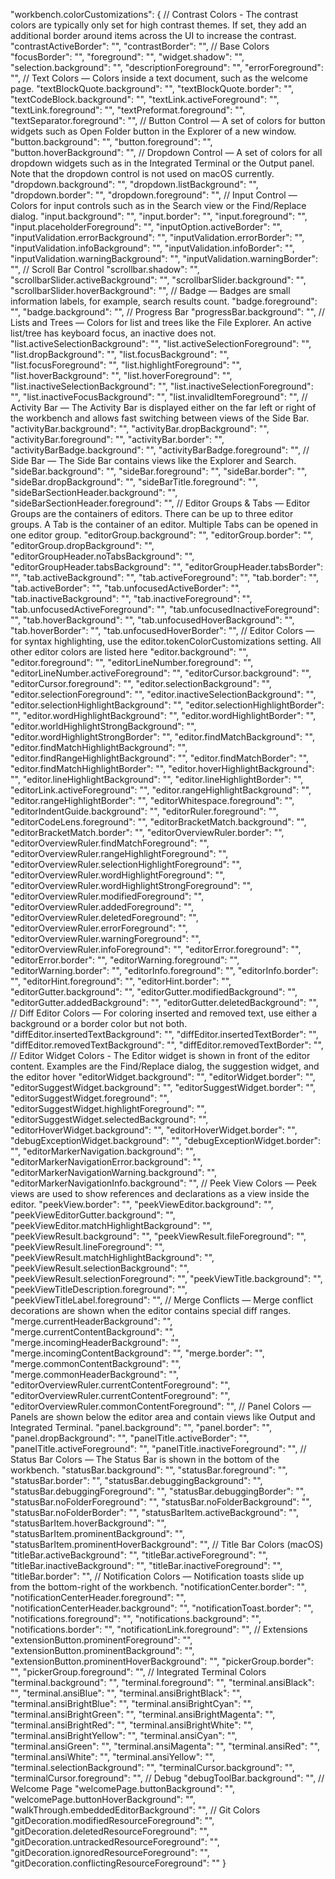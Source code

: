 
"workbench.colorCustomizations": {
    // Contrast Colors - The contrast colors are typically only set for high contrast themes. If set, they add an additional border around items across the UI to increase the contrast.
    "contrastActiveBorder": "",
    "contrastBorder": "",
    // Base Colors
    "focusBorder": "",
    "foreground": "",
    "widget.shadow": "",
    "selection.background": "",
    "descriptionForeground": "",
    "errorForeground": "",
    // Text Colors — Colors inside a text document, such as the welcome page.
    "textBlockQuote.background": "",
    "textBlockQuote.border": "",
    "textCodeBlock.background": "",
    "textLink.activeForeground": "",
    "textLink.foreground": "",
    "textPreformat.foreground": "",
    "textSeparator.foreground": "",
    // Button Control — A set of colors for button widgets such as Open Folder button in the Explorer of a new window.
    "button.background": "",
    "button.foreground": "",
    "button.hoverBackground": "",
    // Dropdown Control — A set of colors for all dropdown widgets such as in the Integrated Terminal or the Output panel. Note that the dropdown control is not used on macOS currently.
    "dropdown.background": "",
    "dropdown.listBackground": "",
    "dropdown.border": "",
    "dropdown.foreground": "",
    // Input Control — Colors for input controls such as in the Search view or the Find/Replace dialog.
    "input.background": "",
    "input.border": "",
    "input.foreground": "",
    "input.placeholderForeground": "",
    "inputOption.activeBorder": "",
    "inputValidation.errorBackground": "",
    "inputValidation.errorBorder": "",
    "inputValidation.infoBackground": "",
    "inputValidation.infoBorder": "",
    "inputValidation.warningBackground": "",
    "inputValidation.warningBorder": "",
    // Scroll Bar Control
    "scrollbar.shadow": "",
    "scrollbarSlider.activeBackground": "",
    "scrollbarSlider.background": "",
    "scrollbarSlider.hoverBackground": "",
    // Badge — Badges are small information labels, for example, search results count.
    "badge.foreground": "",
    "badge.background": "",
    // Progress Bar
    "progressBar.background": "",
    // Lists and Trees — Colors for list and trees like the File Explorer. An active list/tree has keyboard focus, an inactive does not.
    "list.activeSelectionBackground": "",
    "list.activeSelectionForeground": "",
    "list.dropBackground": "",
    "list.focusBackground": "",
    "list.focusForeground": "",
    "list.highlightForeground": "",
    "list.hoverBackground": "",
    "list.hoverForeground": "",
    "list.inactiveSelectionBackground": "",
    "list.inactiveSelectionForeground": "",
    "list.inactiveFocusBackground": "",
    "list.invalidItemForeground": "",
    // Activity Bar — The Activity Bar is displayed either on the far left or right of the workbench and allows fast switching between views of the Side Bar.
    "activityBar.background": "",
    "activityBar.dropBackground": "",
    "activityBar.foreground": "",
    "activityBar.border": "",
    "activityBarBadge.background": "",
    "activityBarBadge.foreground": "",
    // Side Bar — The Side Bar contains views like the Explorer and Search.
    "sideBar.background": "",
    "sideBar.foreground": "",
    "sideBar.border": "",
    "sideBar.dropBackground": "",
    "sideBarTitle.foreground": "",
    "sideBarSectionHeader.background": "",
    "sideBarSectionHeader.foreground": "",
    // Editor Groups & Tabs — Editor Groups are the containers of editors. There can be up to three editor groups. A Tab is the container of an editor. Multiple Tabs can be opened in one editor group.
    "editorGroup.background": "",
    "editorGroup.border": "",
    "editorGroup.dropBackground": "",
    "editorGroupHeader.noTabsBackground": "",
    "editorGroupHeader.tabsBackground": "",
    "editorGroupHeader.tabsBorder": "",
    "tab.activeBackground": "",
    "tab.activeForeground": "",
    "tab.border": "",
    "tab.activeBorder": "",
    "tab.unfocusedActiveBorder": "",
    "tab.inactiveBackground": "",
    "tab.inactiveForeground": "",
    "tab.unfocusedActiveForeground": "",
    "tab.unfocusedInactiveForeground": "",
    "tab.hoverBackground": "",
    "tab.unfocusedHoverBackground": "",
    "tab.hoverBorder": "",
    "tab.unfocusedHoverBorder": "",
    // Editor Colors — for syntax highlighting, use the editor.tokenColorCustomizations setting. All other editor colors are listed here
    "editor.background": "",
    "editor.foreground": "",
    "editorLineNumber.foreground": "",
    "editorLineNumber.activeForeground": "",
"editorCursor.background": "",
    "editorCursor.foreground": "",
    "editor.selectionBackground": "",
    "editor.selectionForeground": "",
    "editor.inactiveSelectionBackground": "",
    "editor.selectionHighlightBackground": "",
    "editor.selectionHighlightBorder": "",
    "editor.wordHighlightBackground": "",
    "editor.wordHighlightBorder": "",
    "editor.worldHighlightStrongBackground": "",
    "editor.wordHighlightStrongBorder": "",
    "editor.findMatchBackground": "",
    "editor.findMatchHighlightBackground": "",
    "editor.findRangeHighlightBackground": "",
    "editor.findMatchBorder": "",
    "editor.findMatchHighlightBorder": "",
    "editor.hoverHighlightBackground": "",
    "editor.lineHighlightBackground": "",
    "editor.lineHighlightBorder": "",
    "editorLink.activeForeground": "",
    "editor.rangeHighlightBackground": "",
    "editor.rangeHighlightBorder": "",
    "editorWhitespace.foreground": "",
    "editorIndentGuide.background": "",
    "editorRuler.foreground": "",
    "editorCodeLens.foreground": "",
    "editorBracketMatch.background": "",
    "editorBracketMatch.border": "",
    "editorOverviewRuler.border": "",
    "editorOverviewRuler.findMatchForeground": "",
    "editorOverviewRuler.rangeHighlightForeground": "",
    "editorOverviewRuler.selectionHighlightForeground": "",
    "editorOverviewRuler.wordHighlightForeground": "",
    "editorOverviewRuler.wordHighlightStrongForeground": "",
    "editorOverviewRuler.modifiedForeground": "",
    "editorOverviewRuler.addedForeground": "",
    "editorOverviewRuler.deletedForeground": "",
    "editorOverviewRuler.errorForeground": "",
    "editorOverviewRuler.warningForeground": "",
    "editorOverviewRuler.infoForeground": "",
    "editorError.foreground": "",
    "editorError.border": "",
    "editorWarning.foreground": "",
    "editorWarning.border": "",
    "editorInfo.foreground": "",
    "editorInfo.border": "",
    "editorHint.foreground": "",
    "editorHint.border": "",
    "editorGutter.background": "",
    "editorGutter.modifiedBackground": "",
    "editorGutter.addedBackground": "",
    "editorGutter.deletedBackground": "",
    // Diff Editor Colors — For coloring inserted and removed text, use either a background or a border color but not both.
    "diffEditor.insertedTextBackground": "",
    "diffEditor.insertedTextBorder": "",
    "diffEditor.removedTextBackground": "",
    "diffEditor.removedTextBorder": "",
    // Editor Widget Colors - The Editor widget is shown in front of the editor content. Examples are the Find/Replace dialog, the suggestion widget, and the editor hover
    "editorWidget.background": "",
    "editorWidget.border": "",
    "editorSuggestWidget.background": "",
    "editorSuggestWidget.border": "",
    "editorSuggestWidget.foreground": "",
    "editorSuggestWidget.highlightForeground": "",
    "editorSuggestWidget.selectedBackground": "",
    "editorHoverWidget.background": "",
    "editorHoverWidget.border": "",
    "debugExceptionWidget.background": "",
    "debugExceptionWidget.border": "",
    "editorMarkerNavigation.background": "",
    "editorMarkerNavigationError.background": "",
    "editorMarkerNavigationWarning.background": "",
    "editorMarkerNavigationInfo.background": "",
    // Peek View Colors — Peek views are used to show references and declarations as a view inside the editor.
    "peekView.border": "",
    "peekViewEditor.background": "",
    "peekViewEditorGutter.background": "",
    "peekViewEditor.matchHighlightBackground": "",
    "peekViewResult.background": "",
    "peekViewResult.fileForeground": "",
    "peekViewResult.lineForeground": "",
    "peekViewResult.matchHighlightBackground": "",
    "peekViewResult.selectionBackground": "",
    "peekViewResult.selectionForeground": "",
    "peekViewTitle.background": "",
    "peekViewTitleDescription.foreground": "",
    "peekViewTitleLabel.foreground": "",
    // Merge Conflicts — Merge conflict decorations are shown when the editor contains special diff ranges.
    "merge.currentHeaderBackground": "",
    "merge.currentContentBackground": "",
    "merge.incomingHeaderBackground": "",
    "merge.incomingContentBackground": "",
    "merge.border": "",
    "merge.commonContentBackground": "",
    "merge.commonHeaderBackground": "",
    "editorOverviewRuler.currentContentForeground": "",
    "editorOverviewRuler.currentContentForeground": "",
    "editorOverviewRuler.commonContentForeground": "",
    // Panel Colors — Panels are shown below the editor area and contain views like Output and Integrated Terminal.
    "panel.background": "",
    "panel.border": "",
    "panel.dropBackground": "",
    "panelTitle.activeBorder": "",
    "panelTitle.activeForeground": "",
    "panelTitle.inactiveForeground": "",
    // Status Bar Colors — The Status Bar is shown in the bottom of the workbench.
    "statusBar.background": "",
    "statusBar.foreground": "",
    "statusBar.border": "",
    "statusBar.debuggingBackground": "",
    "statusBar.debuggingForeground": "",
    "statusBar.debuggingBorder": "",
    "statusBar.noFolderForeground": "",
    "statusBar.noFolderBackground": "",
    "statusBar.noFolderBorder": "",
    "statusBarItem.activeBackground": "",
    "statusBarItem.hoverBackground": "",
    "statusBarItem.prominentBackground": "",
    "statusBarItem.prominentHoverBackground": "",
    // Title Bar Colors (macOS)
    "titleBar.activeBackground": "",
    "titleBar.activeForeground": "",
    "titleBar.inactiveBackground": "",
    "titleBar.inactiveForeground": "",
    "titleBar.border": "",
    // Notification Colors — Notification toasts slide up from the bottom-right of the workbench.
    "notificationCenter.border": "",
    "notificationCenterHeader.foreground": "",
    "notificationCenterHeader.background": "",
    "notificationToast.border": "",
    "notifications.foreground": "",
    "notifications.background": "",
    "notifications.border": "",
    "notificationLink.foreground": "",
    // Extensions
    "extensionButton.prominentForeground": "",
    "extensionButton.prominentBackground": "",
    "extensionButton.prominentHoverBackground": "",
    "pickerGroup.border": "",
    "pickerGroup.foreground": "",
    // Integrated Terminal Colors
    "terminal.background": "",
    "terminal.foreground": "",
    "terminal.ansiBlack": "",
    "terminal.ansiBlue": "",
    "terminal.ansiBrightBlack": "",
    "terminal.ansiBrightBlue": "",
    "terminal.ansiBrightCyan": "",
    "terminal.ansiBrightGreen": "",
    "terminal.ansiBrightMagenta": "",
    "terminal.ansiBrightRed": "",
    "terminal.ansiBrightWhite": "",
    "terminal.ansiBrightYellow": "",
    "terminal.ansiCyan": "",
    "terminal.ansiGreen": "",
    "terminal.ansiMagenta": "",
    "terminal.ansiRed": "",
    "terminal.ansiWhite": "",
    "terminal.ansiYellow": "",
    "terminal.selectionBackground": "",
    "terminalCursor.background": "",
    "terminalCursor.foreground": "",
    // Debug
    "debugToolBar.background": "",
    // Welcome Page
    "welcomePage.buttonBackground": "",
    "welcomePage.buttonHoverBackground": "",
    "walkThrough.embeddedEditorBackground": "",
    // Git Colors
    "gitDecoration.modifiedResourceForeground": "",
    "gitDecoration.deletedResourceForeground": "",
    "gitDecoration.untrackedResourceForeground": "",
    "gitDecoration.ignoredResourceForeground": "",
    "gitDecoration.conflictingResourceForeground": ""
}